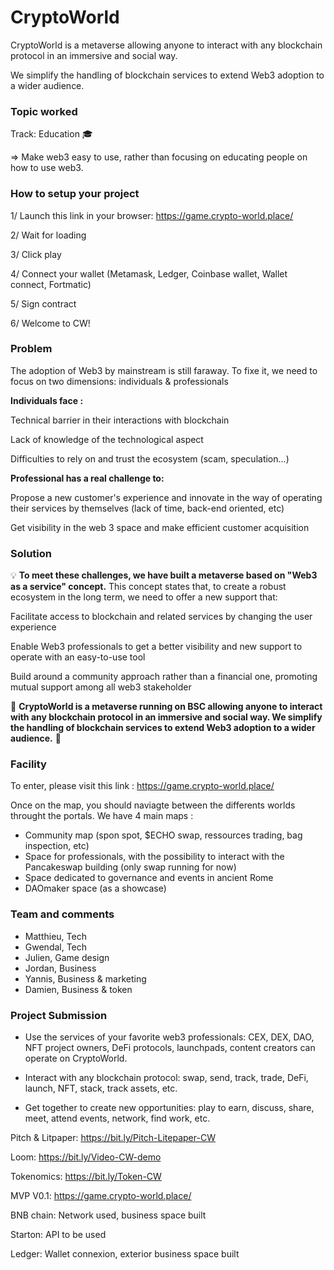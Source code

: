 # CryptoWorld

CryptoWorld is a metaverse allowing anyone to interact with any blockchain protocol in an immersive and social way. 

We simplify the handling of blockchain services to extend Web3 adoption to a wider audience.

### **Topic worked**
Track: Education 🎓

=> Make web3 easy to use, rather than focusing on educating people on how to use web3.


### **How to setup your project**

1/ Launch this link in your browser: https://game.crypto-world.place/

2/ Wait for loading

3/ Click play

4/ Connect your wallet (Metamask, Ledger, Coinbase wallet, Wallet connect, Fortmatic)

5/ Sign contract

6/ Welcome to CW!



### Problem

The adoption of Web3 by mainstream is still faraway. To fixe it, we need to focus on two dimensions: individuals & professionals


**Individuals face :**

Technical barrier in their interactions with blockchain 

Lack of knowledge of the technological aspect

Difficulties to rely on and trust the ecosystem (scam, speculation...)



**Professional has a real challenge to:**

Propose a new customer's experience and innovate in the way of operating their services by themselves (lack of time, back-end oriented, etc)

Get visibility in the web 3 space and make efficient customer acquisition



### Solution

💡 **To meet these challenges, we have built a metaverse based on "Web3 as a service" concept.**
This concept states that, to create a robust ecosystem in the long term, we need to offer a new support that:

Facilitate access to blockchain and related services by changing the user experience

Enable Web3 professionals to get a better visibility and new support to operate with an easy-to-use tool

Build around a community approach rather than a financial one, promoting mutual support among all web3 stakeholder


🌈 **CryptoWorld is a metaverse running on BSC allowing anyone to interact with any blockchain protocol in an immersive and social way. 
We simplify the handling of blockchain services to extend Web3 adoption to a wider audience.** 🌈

### Facility

To enter, please visit this link : https://game.crypto-world.place/

Once on the map, you should naviagte between the differents worlds throught the portals. We have 4 main maps :
- Community map (spon spot, $ECHO swap, ressources trading, bag inspection, etc)
- Space for professionals, with the possibility to interact with the Pancakeswap building (only swap running for now)
- Space dedicated to governance and events in ancient Rome
- DAOmaker space (as a showcase)


### Team and comments

- Matthieu, Tech
- Gwendal, Tech
- Julien, Game design
- Jordan, Business
- Yannis, Business & marketing
- Damien, Business & token


### Project Submission

- Use the services of your favorite web3 professionals: CEX, DEX, DAO, NFT project owners, DeFi protocols, launchpads, content creators can operate on CryptoWorld.

- Interact with any blockchain protocol: swap, send, track, trade, DeFi, launch, NFT, stack, track assets, etc.

- Get together to create new opportunities: play to earn, discuss, share, meet, attend events, network, find work, etc.

 
 
 Pitch & Litpaper: https://bit.ly/Pitch-Litepaper-CW
 
 Loom: https://bit.ly/Video-CW-demo
 
 Tokenomics: https://bit.ly/Token-CW
 
 MVP V0.1: https://game.crypto-world.place/
 

BNB chain: Network used, business space built 

Starton: API to be used

Ledger: Wallet connexion, exterior business space built


